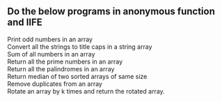## Do the below programs in anonymous function and IIFE

Print odd numbers in an array <br>
Convert all the strings to title caps in a string array <br>
Sum of all numbers in an array <br>
Return all the prime numbers in an array <br>
Return all the palindromes in an array <br>
Return median of two sorted arrays of same size <br>
Remove duplicates from an array <br>
Rotate an array by k times and return the rotated array.
